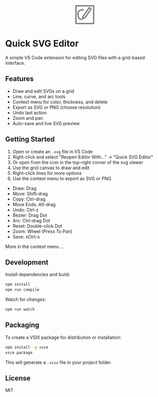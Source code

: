 
<!-- Extension Icon -->
<p align="center">
	<img src="media/editor-icon.png" alt="Quick SVG Editor Icon" width="64" height="64">
</p>

# Quick SVG Editor

A simple VS Code extension for editing SVG files with a grid-based interface.

## Features

- Draw and edit SVGs on a grid
- Line, curve, and arc tools
- Context menu for color, thickness, and delete
- Export as SVG or PNG (choose resolution)
- Undo last action
- Zoom and pan
- Auto-save and live SVG preview

## Getting Started

1. Open or create an `.svg` file in VS Code
2. Right-click and select "Reopen Editor With..." → "Quick SVG Editor"
3. Or open from the icon in the top-right corner of the svg viewer
4. Use the grid canvas to draw and edit
5. Right-click lines for more options
6. Use the context menu to export as SVG or PNG

- Draw:      Drag
- Move:      Shift-drag
- Copy:      Ctrl-drag
- Move Ends: Alt-drag
- Undo:      Ctrl-z
- Bezier:    Drag Dot
- Arc:       Ctrl-drag Dot
- Reset:     Double-click Dot
- Zoom:      Wheel (Press To Pan)
- Save:      sCtrl-s

More in the context menu ...

## Development

Install dependencies and build:

```bash
npm install
npm run compile
```

Watch for changes:

```bash
npm run watch
```

## Packaging

To create a VSIX package for distribution or installation:

```bash
npm install -g vsce
vsce package
```

This will generate a `.vsix` file in your project folder.

## License

MIT
